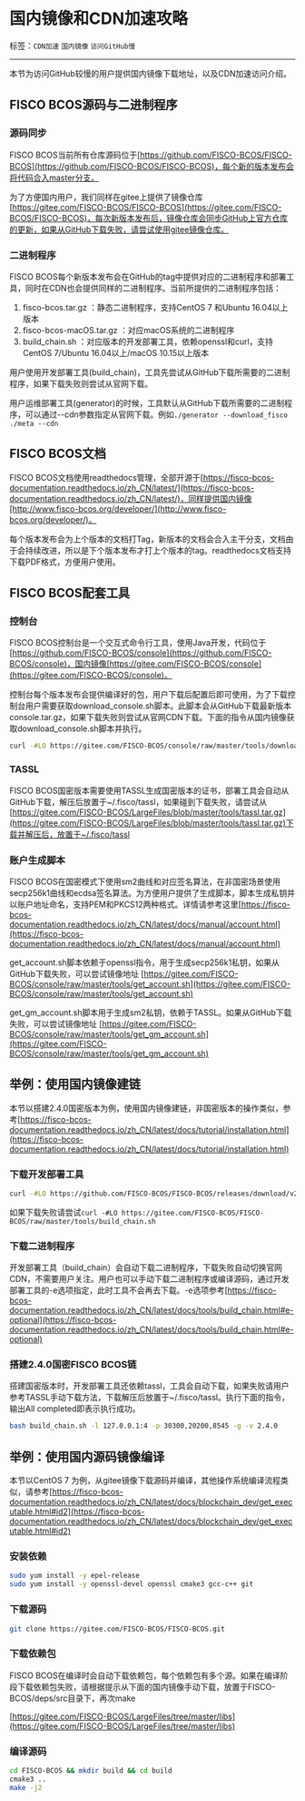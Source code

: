 # 国内镜像和CDN加速攻略

标签：``CDN加速`` ``国内镜像`` ``访问GitHub慢``

----
本节为访问GitHub较慢的用户提供国内镜像下载地址，以及CDN加速访问介绍。

## FISCO BCOS源码与二进制程序

### 源码同步

FISCO BCOS当前所有仓库源码位于[https://github.com/FISCO-BCOS/FISCO-BCOS](https://github.com/FISCO-BCOS/FISCO-BCOS)，每个新的版本发布会将代码合入master分支。

为了方便国内用户，我们同样在gitee上提供了镜像仓库[https://gitee.com/FISCO-BCOS/FISCO-BCOS](https://gitee.com/FISCO-BCOS/FISCO-BCOS)，每次新版本发布后，镜像仓库会同步GitHub上官方仓库的更新，如果从GitHub下载失败，请尝试使用gitee镜像仓库。

### 二进制程序

FISCO BCOS每个新版本发布会在GitHub的tag中提供对应的二进制程序和部署工具，同时在CDN也会提供同样的二进制程序。当前所提供的二进制程序包括：

1. fisco-bcos.tar.gz ：静态二进制程序，支持CentOS 7 和Ubuntu 16.04以上版本
1. fisco-bcos-macOS.tar.gz ：对应macOS系统的二进制程序
1. build_chain.sh ：对应版本的开发部署工具，依赖openssl和curl，支持CentOS 7/Ubuntu 16.04以上/macOS 10.15以上版本

用户使用开发部署工具(build_chain)，工具先尝试从GitHub下载所需要的二进制程序，如果下载失败则尝试从官网下载。

用户运维部署工具(generator)的时候，工具默认从GitHub下载所需要的二进制程序，可以通过--cdn参数指定从官网下载。例如`./generator --download_fisco ./meta --cdn`

## FISCO BCOS文档

FISCO BCOS文档使用readthedocs管理，全部开源于[https://fisco-bcos-documentation.readthedocs.io/zh_CN/latest/](https://fisco-bcos-documentation.readthedocs.io/zh_CN/latest/)，同样提供国内镜像[http://www.fisco-bcos.org/developer/](http://www.fisco-bcos.org/developer/)。

每个版本发布会为上个版本的文档打Tag，新版本的文档会合入主干分支，文档由于会持续改进，所以是下个版本发布才打上个版本的tag。readthedocs文档支持下载PDF格式，方便用户使用。

## FISCO BCOS配套工具

### 控制台

FISCO BCOS控制台是一个交互式命令行工具，使用Java开发，代码位于[https://github.com/FISCO-BCOS/console](https://github.com/FISCO-BCOS/console)，国内镜像[https://gitee.com/FISCO-BCOS/console](https://gitee.com/FISCO-BCOS/console)。

控制台每个版本发布会提供编译好的包，用户下载后配置后即可使用，为了下载控制台用户需要获取download_console.sh脚本。此脚本会从GitHub下载最新版本console.tar.gz，如果下载失败则尝试从官网CDN下载。下面的指令从国内镜像获取download_console.sh脚本并执行。

```bash
curl -#LO https://gitee.com/FISCO-BCOS/console/raw/master/tools/download_console.sh && bash download_console.sh
```

### TASSL

FISCO BCOS国密版本需要使用TASSL生成国密版本的证书，部署工具会自动从GitHub下载，解压后放置于~/.fisco/tassl，如果碰到下载失败，请尝试从[https://gitee.com/FISCO-BCOS/LargeFiles/blob/master/tools/tassl.tar.gz](https://gitee.com/FISCO-BCOS/LargeFiles/blob/master/tools/tassl.tar.gz)下载并解压后，放置于~/.fisco/tassl

### 账户生成脚本

FISCO BCOS在国密模式下使用sm2曲线和对应签名算法，在非国密场景使用secp256k1曲线和ecdsa签名算法。为方便用户提供了生成脚本，脚本生成私钥并以账户地址命名，支持PEM和PKCS12两种格式。详情请参考这里[https://fisco-bcos-documentation.readthedocs.io/zh_CN/latest/docs/manual/account.html](https://fisco-bcos-documentation.readthedocs.io/zh_CN/latest/docs/manual/account.html)

get_account.sh脚本依赖于openssl指令，用于生成secp256k1私钥，如果从GitHub下载失败，可以尝试镜像地址 [https://gitee.com/FISCO-BCOS/console/raw/master/tools/get_account.sh](https://gitee.com/FISCO-BCOS/console/raw/master/tools/get_account.sh)

get_gm_account.sh脚本用于生成sm2私钥，依赖于TASSL。如果从GitHub下载失败，可以尝试镜像地址 [https://gitee.com/FISCO-BCOS/console/raw/master/tools/get_gm_account.sh](https://gitee.com/FISCO-BCOS/console/raw/master/tools/get_gm_account.sh)

## 举例：使用国内镜像建链

本节以搭建2.4.0国密版本为例，使用国内镜像建链，非国密版本的操作类似，参考[https://fisco-bcos-documentation.readthedocs.io/zh_CN/latest/docs/tutorial/installation.html](https://fisco-bcos-documentation.readthedocs.io/zh_CN/latest/docs/tutorial/installation.html)

### 下载开发部署工具

```bash
curl -#LO https://github.com/FISCO-BCOS/FISCO-BCOS/releases/download/v2.4.0/build_chain.sh
```

如果下载失败请尝试`curl -#LO https://gitee.com/FISCO-BCOS/FISCO-BCOS/raw/master/tools/build_chain.sh`

### 下载二进制程序

开发部署工具（build_chain）会自动下载二进制程序，下载失败自动切换官网CDN，不需要用户关注。用户也可以手动下载二进制程序或编译源码，通过开发部署工具的-e选项指定，此时工具不会再去下载。-e选项参考[https://fisco-bcos-documentation.readthedocs.io/zh_CN/latest/docs/tools/build_chain.html#e-optional](https://fisco-bcos-documentation.readthedocs.io/zh_CN/latest/docs/tools/build_chain.html#e-optional)

### 搭建2.4.0国密FISCO BCOS链

搭建国密版本时，开发部署工具还依赖tassl，工具会自动下载，如果失败请用户参考TASSL手动下载方法，下载解压后放置于~/.fisco/tassl。执行下面的指令，输出All completed即表示执行成功。

```bash
bash build_chain.sh -l 127.0.0.1:4 -p 30300,20200,8545 -g -v 2.4.0
```

## 举例：使用国内源码镜像编译

本节以CentOS 7 为例，从gitee镜像下载源码并编译，其他操作系统编译流程类似，请参考[https://fisco-bcos-documentation.readthedocs.io/zh_CN/latest/docs/blockchain_dev/get_executable.html#id2](https://fisco-bcos-documentation.readthedocs.io/zh_CN/latest/docs/blockchain_dev/get_executable.html#id2)

### 安装依赖

```bash
sudo yum install -y epel-release
sudo yum install -y openssl-devel openssl cmake3 gcc-c++ git
```

### 下载源码

```bash
git clone https://gitee.com/FISCO-BCOS/FISCO-BCOS.git
```

### 下载依赖包

FISCO BCOS在编译时会自动下载依赖包，每个依赖包有多个源。如果在编译阶段下载依赖包失败，请根据提示从下面的国内镜像手动下载，放置于FISCO-BCOS/deps/src目录下，再次make

[https://gitee.com/FISCO-BCOS/LargeFiles/tree/master/libs](https://gitee.com/FISCO-BCOS/LargeFiles/tree/master/libs)

### 编译源码

```bash
cd FISCO-BCOS && mkdir build && cd build
cmake3 ..
make -j2
```
